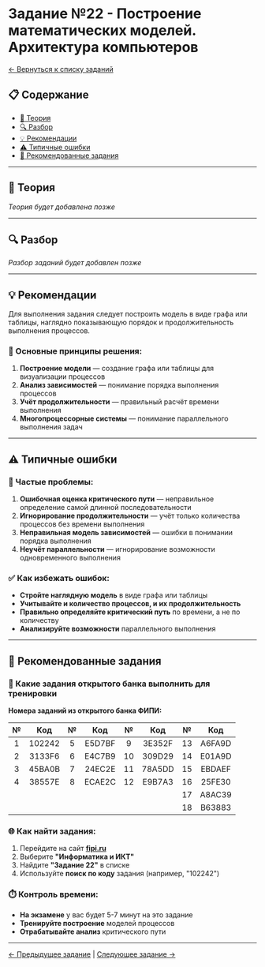 # Задание №22 - Построение математических моделей. Архитектура компьютеров

[← Вернуться к списку заданий](../README.md)

## 📋 Содержание
- [📖 Теория](#📖-теория)
- [🔍 Разбор](#🔍-разбор)
- [💡 Рекомендации](#💡-рекомендации)
- [⚠️ Типичные ошибки](#⚠️-типичные-ошибки)
- [📝 Рекомендованные задания](#📝-рекомендованные-задания)

---

## 📖 Теория

*Теория будет добавлена позже*

---

## 🔍 Разбор

*Разбор заданий будет добавлен позже*

---

## 💡 Рекомендации

Для выполнения задания следует построить модель в виде графа или таблицы, наглядно показывающую порядок и продолжительность выполнения процессов.

### 🔧 Основные принципы решения:

1. **Построение модели** — создание графа или таблицы для визуализации процессов
2. **Анализ зависимостей** — понимание порядка выполнения процессов
3. **Учёт продолжительности** — правильный расчёт времени выполнения
4. **Многопроцессорные системы** — понимание параллельного выполнения задач

---

## ⚠️ Типичные ошибки

### 🚫 Частые проблемы:

1. **Ошибочная оценка критического пути** — неправильное определение самой длинной последовательности
2. **Игнорирование продолжительности** — учёт только количества процессов без времени выполнения
3. **Неправильная модель зависимостей** — ошибки в понимании порядка выполнения
4. **Неучёт параллельности** — игнорирование возможности одновременного выполнения

### ✅ Как избежать ошибок:

- **Стройте наглядную модель** в виде графа или таблицы
- **Учитывайте и количество процессов, и их продолжительность**
- **Правильно определяйте критический путь** по времени, а не по количеству
- **Анализируйте возможности** параллельного выполнения

---

## 📝 Рекомендованные задания

### 🔗 Какие задания открытого банка выполнить для тренировки

**Номера заданий из открытого банка ФИПИ:**

| № | Код | № | Код | № | Код | № | Код |
|:-:|:-:|:-:|:-:|:-:|:-:|:-:|:-:|
| 1 | 102242 | 5 | E5D7BF | 9 | 3E352F | 13 | A6FA9D |
| 2 | 3133F6 | 6 | E4C7B9 | 10 | 309D29 | 14 | E01A9D |
| 3 | 45BA0B | 7 | 24EC2E | 11 | 78A5DD | 15 | EBDAEF |
| 4 | 38557E | 8 | ECAE2C | 12 | E9B7A3 | 16 | 25FE30 |
|   |        |   |        |    |        | 17 | A8AC39 |
|   |        |   |        |    |        | 18 | B63883 |

### 🌐 Как найти задания:

1. Перейдите на сайт **[fipi.ru](https://fipi.ru/ege/otkrytyy-bank-zadaniy-ege)**
2. Выберите **"Информатика и ИКТ"**
3. Найдите **"Задание 22"** в списке
4. Используйте **поиск по коду** задания (например, "102242")

### ⏱️ Контроль времени:

- **На экзамене** у вас будет 5-7 минут на это задание
- **Тренируйте построение** моделей процессов
- **Отрабатывайте анализ** критического пути

---

[← Предыдущее задание](task-21.md) | [Следующее задание →](task-23.md)

